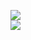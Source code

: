 [![](https://img.shields.io/badge/Made%20With-Github%20Spray-lightgrey.svg?style=for-the-badge&logo=github)](https://github.com/Annihil/github-spray#21832)  
[![](https://i.imgur.com/2DrTn0Z.gif)](https://github.com/Annihil/github-spray)